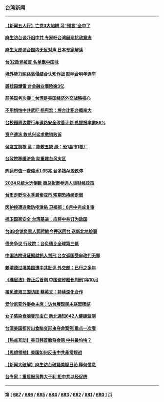 ### 台湾新闻
---
#### [【新闻五人行】亡党3大陷阱 习“预言”全中了](../../pages/ncid1349361/n14051887.md) 
#### [麻生访台谈吓阻中共 专家吁台湾展现抗敌意志](../../pages/ncid1349361/n14051645.md) 
#### [麻生太郎访台国内无反对声 日本专家解读](../../pages/ncid1349361/n14051788.md) 
#### [台32政党被废 名单飘中国味](../../pages/ncid1349361/n14051700.md) 
#### [境外势力网路骇侵结合认知作战 影响台明年选举](../../pages/ncid1349361/n14051716.md) 
#### [碧桂园爆雷 台金融业曝险逾3亿](../../pages/ncid1349361/n14051695.md) 
#### [前美国务次卿：台湾是美国经济外交战略核心](../../pages/ncid1349361/n14051697.md) 
#### [不用惧怕中共武吓 杨宪宏：垮台比犯台概率大](../../pages/ncid1349361/n14051669.md) 
#### [台校园周边暨行车道路安全改善计划 总提报率逾86%](../../pages/ncid1349361/n14051683.md) 
#### [资产遭冻 救总兴讼求撤销败诉](../../pages/ncid1349361/n14051679.md) 
#### [侯友宜拥核 蓝：能救五缺 绿：恐1县市1核厂](../../pages/ncid1349361/n14051675.md) 
#### [台政院移缓济急 助重建台风灾区](../../pages/ncid1349361/n14051671.md) 
#### [辉达市值一夜缩水1.65兆 台多挡Ai股跌停](../../pages/ncid1349361/n14051660.md) 
#### [2024总统大选倒数 商总拟邀参选人谈财经政策](../../pages/ncid1349361/n14051658.md) 
#### [台币走贬沦本季最惨亚币 短期恐持续走弱](../../pages/ncid1349361/n14051656.md) 
#### [医护控遭追缴防疫津贴 卫福部：8月中完成复审](../../pages/ncid1349361/n14051642.md) 
#### [捍卫国家安全 台湾基进：应将中共订为敌国](../../pages/ncid1349361/n14051625.md) 
#### [台88会馆负责人郭哲敏今押送回台 送新北地检署](../../pages/ncid1349361/n14051602.md) 
#### [债务争议 行政院：台负债比全球第三低](../../pages/ncid1349361/n14051600.md) 
#### [中国法院没证据就抓人判刑 台女返国受审改判无罪](../../pages/ncid1349361/n14051589.md) 
#### [赖清德过境美国遭中共批评 外交部：已行之多年](../../pages/ncid1349361/n14051545.md) 
#### [《礁层法》修正后首例 中国盗砂船长判刑1年10月](../../pages/ncid1349361/n14051582.md) 
#### [接见波海三国访团 蔡英文：持续深化合作](../../pages/ncid1349361/n14051569.md) 
#### [爱沙尼亚外委会主席：访台展现民主联盟团结](../../pages/ncid1349361/n14051567.md) 
#### [女子感染食脑变形虫亡 新北通知642人健康监测](../../pages/ncid1349361/n14051510.md) 
#### [台湾美国都传出食脑变形虫夺命案例 重点一次看](../../pages/ncid1349361/n14051464.md) 
#### [【热点互动】美日韩首脑将会晤 中共最怕啥？](../../pages/ncid1349361/n14051185.md) 
#### [【思想领袖】美国如何反击中共非常规战](../../pages/ncid1349361/n14045305.md) 
#### [【新闻大破解】麻生访台破疑美疑日论 释何信息](../../pages/ncid1349361/n14050988.md) 
#### [台专家：重启服贸弊大于利 拒中共以经促统](../../pages/ncid1349361/n14050995.md) 

---
#### 第 [ [687](./687.md) / [686](./686.md) / [685](./685.md) / [684](./684.md) / [683](./683.md) / [682](./682.md) / [681](./681.md) / [680](./680.md) ] 页
